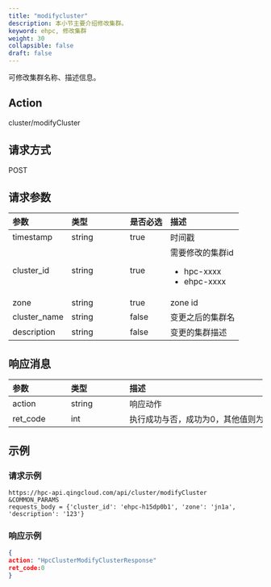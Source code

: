 ```yaml
---
title: "modifycluster"
description: 本小节主要介绍修改集群。 
keyword: ehpc, 修改集群
weight: 30
collapsible: false
draft: false
---
```


可修改集群名称、描述信息。

## Action

cluster/modifyCluster

## 请求方式

POST

## 请求参数

| 参数         | <span style="display:inline-block;width:100px">类型</span> | 是否必选 | 描述                                                         |
| :----------- | :--------------------------------------------------------- | :------- | :----------------------------------------------------------- |
| timestamp    | string                                                     | true     | 时间戳                                                       |
| cluster_id   | string                                                     | true     | 需要修改的集群id<ul><li> hpc-xxxx </li><li>ehpc-xxxx</li></ul> |
| zone         | string                                                     | true     | zone id                                                      |
| cluster_name | string                                                     | false    | 变更之后的集群名                                             |
| description  | string                                                     | false    | 变更的集群描述                                               |

## 响应消息

| <span style="display:inline-block;width:100px">参数</span> | <span style="display:inline-block;width:100px">类型</span> | <span style="display:inline-block;width:380px">描述</span> | 取值样例                        |
| :--------------------------------------------------------- | :--------------------------------------------------------- | :--------------------------------------------------------- | ------------------------------- |
| action                                                     | string                                                     | 响应动作                                                   | HpcclusterModifyClusterResponse |
| ret_code                                                   | int                                                        | 执行成功与否，成功为0，其他值则为错误代码                  | 0                               |

## 示例

### 请求示例

```url
https://hpc-api.qingcloud.com/api/cluster/modifyCluster
&COMMON_PARAMS
requests_body = {'cluster_id': 'ehpc-h15dp0b1', 'zone': 'jn1a', 'description': '123'}
```

### 响应示例

```json
{
action: "HpcClusterModifyClusterResponse"
ret_code:0
}
```
